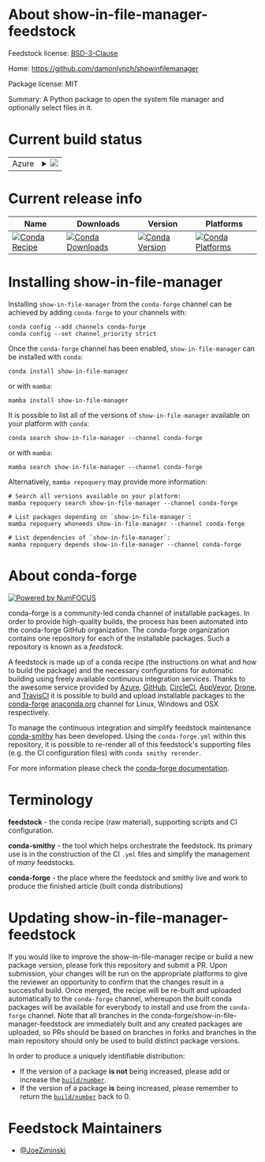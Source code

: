 About show-in-file-manager-feedstock
====================================

Feedstock license: [BSD-3-Clause](https://github.com/conda-forge/show-in-file-manager-feedstock/blob/main/LICENSE.txt)

Home: https://github.com/damonlynch/showinfilemanager

Package license: MIT

Summary: A Python package to open the system file manager and optionally select files in it.

Current build status
====================


<table>
    
  <tr>
    <td>Azure</td>
    <td>
      <details>
        <summary>
          <a href="https://dev.azure.com/conda-forge/feedstock-builds/_build/latest?definitionId=21698&branchName=main">
            <img src="https://dev.azure.com/conda-forge/feedstock-builds/_apis/build/status/show-in-file-manager-feedstock?branchName=main">
          </a>
        </summary>
        <table>
          <thead><tr><th>Variant</th><th>Status</th></tr></thead>
          <tbody><tr>
              <td>linux_64_python3.10.____cpython</td>
              <td>
                <a href="https://dev.azure.com/conda-forge/feedstock-builds/_build/latest?definitionId=21698&branchName=main">
                  <img src="https://dev.azure.com/conda-forge/feedstock-builds/_apis/build/status/show-in-file-manager-feedstock?branchName=main&jobName=linux&configuration=linux%20linux_64_python3.10.____cpython" alt="variant">
                </a>
              </td>
            </tr><tr>
              <td>linux_64_python3.11.____cpython</td>
              <td>
                <a href="https://dev.azure.com/conda-forge/feedstock-builds/_build/latest?definitionId=21698&branchName=main">
                  <img src="https://dev.azure.com/conda-forge/feedstock-builds/_apis/build/status/show-in-file-manager-feedstock?branchName=main&jobName=linux&configuration=linux%20linux_64_python3.11.____cpython" alt="variant">
                </a>
              </td>
            </tr><tr>
              <td>linux_64_python3.8.____cpython</td>
              <td>
                <a href="https://dev.azure.com/conda-forge/feedstock-builds/_build/latest?definitionId=21698&branchName=main">
                  <img src="https://dev.azure.com/conda-forge/feedstock-builds/_apis/build/status/show-in-file-manager-feedstock?branchName=main&jobName=linux&configuration=linux%20linux_64_python3.8.____cpython" alt="variant">
                </a>
              </td>
            </tr><tr>
              <td>linux_64_python3.9.____73_pypy</td>
              <td>
                <a href="https://dev.azure.com/conda-forge/feedstock-builds/_build/latest?definitionId=21698&branchName=main">
                  <img src="https://dev.azure.com/conda-forge/feedstock-builds/_apis/build/status/show-in-file-manager-feedstock?branchName=main&jobName=linux&configuration=linux%20linux_64_python3.9.____73_pypy" alt="variant">
                </a>
              </td>
            </tr><tr>
              <td>linux_64_python3.9.____cpython</td>
              <td>
                <a href="https://dev.azure.com/conda-forge/feedstock-builds/_build/latest?definitionId=21698&branchName=main">
                  <img src="https://dev.azure.com/conda-forge/feedstock-builds/_apis/build/status/show-in-file-manager-feedstock?branchName=main&jobName=linux&configuration=linux%20linux_64_python3.9.____cpython" alt="variant">
                </a>
              </td>
            </tr><tr>
              <td>osx_64_python3.10.____cpython</td>
              <td>
                <a href="https://dev.azure.com/conda-forge/feedstock-builds/_build/latest?definitionId=21698&branchName=main">
                  <img src="https://dev.azure.com/conda-forge/feedstock-builds/_apis/build/status/show-in-file-manager-feedstock?branchName=main&jobName=osx&configuration=osx%20osx_64_python3.10.____cpython" alt="variant">
                </a>
              </td>
            </tr><tr>
              <td>osx_64_python3.11.____cpython</td>
              <td>
                <a href="https://dev.azure.com/conda-forge/feedstock-builds/_build/latest?definitionId=21698&branchName=main">
                  <img src="https://dev.azure.com/conda-forge/feedstock-builds/_apis/build/status/show-in-file-manager-feedstock?branchName=main&jobName=osx&configuration=osx%20osx_64_python3.11.____cpython" alt="variant">
                </a>
              </td>
            </tr><tr>
              <td>osx_64_python3.8.____cpython</td>
              <td>
                <a href="https://dev.azure.com/conda-forge/feedstock-builds/_build/latest?definitionId=21698&branchName=main">
                  <img src="https://dev.azure.com/conda-forge/feedstock-builds/_apis/build/status/show-in-file-manager-feedstock?branchName=main&jobName=osx&configuration=osx%20osx_64_python3.8.____cpython" alt="variant">
                </a>
              </td>
            </tr><tr>
              <td>osx_64_python3.9.____73_pypy</td>
              <td>
                <a href="https://dev.azure.com/conda-forge/feedstock-builds/_build/latest?definitionId=21698&branchName=main">
                  <img src="https://dev.azure.com/conda-forge/feedstock-builds/_apis/build/status/show-in-file-manager-feedstock?branchName=main&jobName=osx&configuration=osx%20osx_64_python3.9.____73_pypy" alt="variant">
                </a>
              </td>
            </tr><tr>
              <td>osx_64_python3.9.____cpython</td>
              <td>
                <a href="https://dev.azure.com/conda-forge/feedstock-builds/_build/latest?definitionId=21698&branchName=main">
                  <img src="https://dev.azure.com/conda-forge/feedstock-builds/_apis/build/status/show-in-file-manager-feedstock?branchName=main&jobName=osx&configuration=osx%20osx_64_python3.9.____cpython" alt="variant">
                </a>
              </td>
            </tr><tr>
              <td>win_64_python3.10.____cpython</td>
              <td>
                <a href="https://dev.azure.com/conda-forge/feedstock-builds/_build/latest?definitionId=21698&branchName=main">
                  <img src="https://dev.azure.com/conda-forge/feedstock-builds/_apis/build/status/show-in-file-manager-feedstock?branchName=main&jobName=win&configuration=win%20win_64_python3.10.____cpython" alt="variant">
                </a>
              </td>
            </tr><tr>
              <td>win_64_python3.11.____cpython</td>
              <td>
                <a href="https://dev.azure.com/conda-forge/feedstock-builds/_build/latest?definitionId=21698&branchName=main">
                  <img src="https://dev.azure.com/conda-forge/feedstock-builds/_apis/build/status/show-in-file-manager-feedstock?branchName=main&jobName=win&configuration=win%20win_64_python3.11.____cpython" alt="variant">
                </a>
              </td>
            </tr><tr>
              <td>win_64_python3.8.____cpython</td>
              <td>
                <a href="https://dev.azure.com/conda-forge/feedstock-builds/_build/latest?definitionId=21698&branchName=main">
                  <img src="https://dev.azure.com/conda-forge/feedstock-builds/_apis/build/status/show-in-file-manager-feedstock?branchName=main&jobName=win&configuration=win%20win_64_python3.8.____cpython" alt="variant">
                </a>
              </td>
            </tr><tr>
              <td>win_64_python3.9.____73_pypy</td>
              <td>
                <a href="https://dev.azure.com/conda-forge/feedstock-builds/_build/latest?definitionId=21698&branchName=main">
                  <img src="https://dev.azure.com/conda-forge/feedstock-builds/_apis/build/status/show-in-file-manager-feedstock?branchName=main&jobName=win&configuration=win%20win_64_python3.9.____73_pypy" alt="variant">
                </a>
              </td>
            </tr><tr>
              <td>win_64_python3.9.____cpython</td>
              <td>
                <a href="https://dev.azure.com/conda-forge/feedstock-builds/_build/latest?definitionId=21698&branchName=main">
                  <img src="https://dev.azure.com/conda-forge/feedstock-builds/_apis/build/status/show-in-file-manager-feedstock?branchName=main&jobName=win&configuration=win%20win_64_python3.9.____cpython" alt="variant">
                </a>
              </td>
            </tr>
          </tbody>
        </table>
      </details>
    </td>
  </tr>
</table>

Current release info
====================

| Name | Downloads | Version | Platforms |
| --- | --- | --- | --- |
| [![Conda Recipe](https://img.shields.io/badge/recipe-show--in--file--manager-green.svg)](https://anaconda.org/conda-forge/show-in-file-manager) | [![Conda Downloads](https://img.shields.io/conda/dn/conda-forge/show-in-file-manager.svg)](https://anaconda.org/conda-forge/show-in-file-manager) | [![Conda Version](https://img.shields.io/conda/vn/conda-forge/show-in-file-manager.svg)](https://anaconda.org/conda-forge/show-in-file-manager) | [![Conda Platforms](https://img.shields.io/conda/pn/conda-forge/show-in-file-manager.svg)](https://anaconda.org/conda-forge/show-in-file-manager) |

Installing show-in-file-manager
===============================

Installing `show-in-file-manager` from the `conda-forge` channel can be achieved by adding `conda-forge` to your channels with:

```
conda config --add channels conda-forge
conda config --set channel_priority strict
```

Once the `conda-forge` channel has been enabled, `show-in-file-manager` can be installed with `conda`:

```
conda install show-in-file-manager
```

or with `mamba`:

```
mamba install show-in-file-manager
```

It is possible to list all of the versions of `show-in-file-manager` available on your platform with `conda`:

```
conda search show-in-file-manager --channel conda-forge
```

or with `mamba`:

```
mamba search show-in-file-manager --channel conda-forge
```

Alternatively, `mamba repoquery` may provide more information:

```
# Search all versions available on your platform:
mamba repoquery search show-in-file-manager --channel conda-forge

# List packages depending on `show-in-file-manager`:
mamba repoquery whoneeds show-in-file-manager --channel conda-forge

# List dependencies of `show-in-file-manager`:
mamba repoquery depends show-in-file-manager --channel conda-forge
```


About conda-forge
=================

[![Powered by
NumFOCUS](https://img.shields.io/badge/powered%20by-NumFOCUS-orange.svg?style=flat&colorA=E1523D&colorB=007D8A)](https://numfocus.org)

conda-forge is a community-led conda channel of installable packages.
In order to provide high-quality builds, the process has been automated into the
conda-forge GitHub organization. The conda-forge organization contains one repository
for each of the installable packages. Such a repository is known as a *feedstock*.

A feedstock is made up of a conda recipe (the instructions on what and how to build
the package) and the necessary configurations for automatic building using freely
available continuous integration services. Thanks to the awesome service provided by
[Azure](https://azure.microsoft.com/en-us/services/devops/), [GitHub](https://github.com/),
[CircleCI](https://circleci.com/), [AppVeyor](https://www.appveyor.com/),
[Drone](https://cloud.drone.io/welcome), and [TravisCI](https://travis-ci.com/)
it is possible to build and upload installable packages to the
[conda-forge](https://anaconda.org/conda-forge) [anaconda.org](https://anaconda.org/)
channel for Linux, Windows and OSX respectively.

To manage the continuous integration and simplify feedstock maintenance
[conda-smithy](https://github.com/conda-forge/conda-smithy) has been developed.
Using the ``conda-forge.yml`` within this repository, it is possible to re-render all of
this feedstock's supporting files (e.g. the CI configuration files) with ``conda smithy rerender``.

For more information please check the [conda-forge documentation](https://conda-forge.org/docs/).

Terminology
===========

**feedstock** - the conda recipe (raw material), supporting scripts and CI configuration.

**conda-smithy** - the tool which helps orchestrate the feedstock.
                   Its primary use is in the construction of the CI ``.yml`` files
                   and simplify the management of *many* feedstocks.

**conda-forge** - the place where the feedstock and smithy live and work to
                  produce the finished article (built conda distributions)


Updating show-in-file-manager-feedstock
=======================================

If you would like to improve the show-in-file-manager recipe or build a new
package version, please fork this repository and submit a PR. Upon submission,
your changes will be run on the appropriate platforms to give the reviewer an
opportunity to confirm that the changes result in a successful build. Once
merged, the recipe will be re-built and uploaded automatically to the
`conda-forge` channel, whereupon the built conda packages will be available for
everybody to install and use from the `conda-forge` channel.
Note that all branches in the conda-forge/show-in-file-manager-feedstock are
immediately built and any created packages are uploaded, so PRs should be based
on branches in forks and branches in the main repository should only be used to
build distinct package versions.

In order to produce a uniquely identifiable distribution:
 * If the version of a package **is not** being increased, please add or increase
   the [``build/number``](https://docs.conda.io/projects/conda-build/en/latest/resources/define-metadata.html#build-number-and-string).
 * If the version of a package **is** being increased, please remember to return
   the [``build/number``](https://docs.conda.io/projects/conda-build/en/latest/resources/define-metadata.html#build-number-and-string)
   back to 0.

Feedstock Maintainers
=====================

* [@JoeZiminski](https://github.com/JoeZiminski/)

